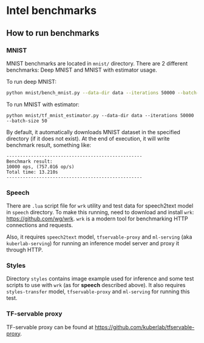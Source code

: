# Intel benchmarks

## How to run benchmarks

### MNIST

MNIST benchmarks are located in `mnist/` directory.
There are 2 different benchmarks: Deep MNIST and MNIST with estimator usage.

To run deep MNIST:

```bash
python mnist/bench_mnist.py --data-dir data --iterations 50000 --batch-size 50
```

To run MNIST with estimator:

```
python mnist/tf_mnist_estimator.py --data-dir data --iterations 50000 --batch-size 50
```

By default, it automatically downloads MNIST dataset in the specified directory (if it does not exist).
At the end of execution, it will write benchmark result, something like:
```
--------------------------------------------------
Benchmark result:
10000 ops, (757.016 op/s)
Total time: 13.210s
--------------------------------------------------
```

### Speech

There are `.lua` script file for `wrk` utility and test data for speech2text model in `speech` directory.
To make this running, need to download and install `wrk`: https://github.com/wg/wrk.
`wrk` is a modern tool for benchmarking HTTP connections and requests.

Also, it requires `speech2text` model, `tfservable-proxy` and `ml-serving` (aka `kuberlab-serving`) for
running an inference model server and proxy it through HTTP.

### Styles

Directory `styles` contains image example used for inference and some test scripts to use with `wrk` (as
for **speech** described above). It also requires `styles-transfer` model, `tfservable-proxy` and `ml-serving`
for running this test.

### TF-servable proxy

TF-servable proxy can be found at https://github.com/kuberlab/tfservable-proxy.
